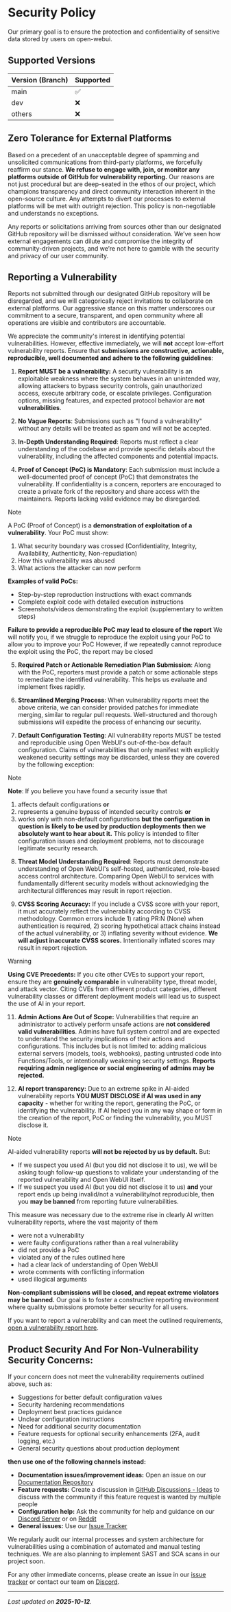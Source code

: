 # Security Policy

Our primary goal is to ensure the protection and confidentiality of sensitive data stored by users on open-webui.

## Supported Versions

| Version (Branch) | Supported          |
| ---------------- | ------------------ |
| main             | :white_check_mark: |
| dev              | :x:                |
| others           | :x:                |

## Zero Tolerance for External Platforms

Based on a precedent of an unacceptable degree of spamming and unsolicited communications from third-party platforms, we forcefully reaffirm our stance. **We refuse to engage with, join, or monitor any platforms outside of GitHub for vulnerability reporting.** Our reasons are not just procedural but are deep-seated in the ethos of our project, which champions transparency and direct community interaction inherent in the open-source culture. Any attempts to divert our processes to external platforms will be met with outright rejection. This policy is non-negotiable and understands no exceptions.

Any reports or solicitations arriving from sources other than our designated GitHub repository will be dismissed without consideration. We’ve seen how external engagements can dilute and compromise the integrity of community-driven projects, and we’re not here to gamble with the security and privacy of our user community.

## Reporting a Vulnerability

Reports not submitted through our designated GitHub repository will be disregarded, and we will categorically reject invitations to collaborate on external platforms. Our aggressive stance on this matter underscores our commitment to a secure, transparent, and open community where all operations are visible and contributors are accountable.

We appreciate the community's interest in identifying potential vulnerabilities. However, effective immediately, we will **not** accept low-effort vulnerability reports. Ensure that **submissions are constructive, actionable, reproducible, well documented and adhere to the following guidelines**:

1. **Report MUST be a vulnerability:** A security vulnerability is an exploitable weakness where the system behaves in an unintended way, allowing attackers to bypass security controls, gain unauthorized access, execute arbitrary code, or escalate privileges. Configuration options, missing features, and expected protocol behavior are **not vulnerabilities**.

2. **No Vague Reports**: Submissions such as "I found a vulnerability" without any details will be treated as spam and will not be accepted.

3. **In-Depth Understanding Required**: Reports must reflect a clear understanding of the codebase and provide specific details about the vulnerability, including the affected components and potential impacts.

4. **Proof of Concept (PoC) is Mandatory**: Each submission must include a well-documented proof of concept (PoC) that demonstrates the vulnerability. If confidentiality is a concern, reporters are encouraged to create a private fork of the repository and share access with the maintainers. Reports lacking valid evidence may be disregarded.

> [!NOTE]
> A PoC (Proof of Concept) is a **demonstration of exploitation of a vulnerability**. Your PoC must show:
> 1. What security boundary was crossed (Confidentiality, Integrity, Availability, Authenticity, Non-repudiation)
> 2. How this vulnerability was abused
> 3. What actions the attacker can now perform
>
> **Examples of valid PoCs:**
> - Step-by-step reproduction instructions with exact commands
> - Complete exploit code with detailed execution instructions
> - Screenshots/videos demonstrating the exploit (supplementary to written steps)
>
> **Failure to provide a reproducible PoC may lead to closure of the report**
> We will notify you, if we struggle to reproduce the exploit using your PoC to allow you to improve your PoC
> However, if we repeatedly cannot reproduce the exploit using the PoC, the report may be closed  

5. **Required Patch or Actionable Remediation Plan Submission**: Along with the PoC, reporters must provide a patch or some actionable steps to remediate the identified vulnerability. This helps us evaluate and implement fixes rapidly.

6. **Streamlined Merging Process**: When vulnerability reports meet the above criteria, we can consider provided patches for immediate merging, similar to regular pull requests. Well-structured and thorough submissions will expedite the process of enhancing our security.

7. **Default Configuration Testing**: All vulnerability reports MUST be tested and reproducible using Open WebUI's out-of-the-box default configuration. Claims of vulnerabilities that only manifest with explicitly weakened security settings may be discarded, unless they are covered by the following exception:

> [!NOTE]  
> **Note**: If you believe you have found a security issue that
> 1) affects default configurations **or**
> 2) represents a genuine bypass of intended security controls **or**
> 3) works only with non-default configurations **but the configuration in question is likely to be used by production deployments**
> **then we absolutely want to hear about it.** This policy is intended to filter configuration issues and deployment problems, not to discourage legitimate security research.

8. **Threat Model Understanding Required**: Reports must demonstrate understanding of Open WebUI's self-hosted, authenticated, role-based access control architecture. Comparing Open WebUI to services with fundamentally different security models without acknowledging the architectural differences may result in report rejection.

9. **CVSS Scoring Accuracy:** If you include a CVSS score with your report, it must accurately reflect the vulnerability according to CVSS methodology. Common errors include 1) rating PR:N (None) when authentication is required, 2) scoring hypothetical attack chains instead of the actual vulnerability, or 3) inflating severity without evidence. **We will adjust inaccurate CVSS scores.** Intentionally inflated scores may result in report rejection.

> [!WARNING]
> **Using CVE Precedents:** If you cite other CVEs to support your report, ensure they are **genuinely comparable** in vulnerability type, threat model, and attack vector. Citing CVEs from different product categories, different vulnerability classes or different deployment models will lead us to suspect the use of AI in your report.

11. **Admin Actions Are Out of Scope:** Vulnerabilities that require an administrator to actively perform unsafe actions are **not considered valid vulnerabilities**. Admins have full system control and are expected to understand the security implications of their actions and configurations. This includes but is not limited to: adding malicious external servers (models, tools, webhooks), pasting untrusted code into Functions/Tools, or intentionally weakening security settings. **Reports requiring admin negligence or social engineering of admins may be rejected.**

12. **AI report transparency:** Due to an extreme spike in AI-aided vulnerability reports **YOU MUST DISCLOSE if AI was used in any capacity** - whether for writing the report, generating the PoC, or identifying the vulnerability. If AI helped you in any way shape or form in the creation of the report, PoC or finding the vulnerability, you MUST disclose it.

> [!NOTE]
> AI-aided vulnerability reports **will not be rejected by us by default.** But:
> - If we suspect you used AI (but you did not disclose it to us), we will be asking tough follow-up questions to validate your understanding of the reported vulnerability and Open WebUI itself.
> - If we suspect you used AI (but you did not disclose it to us) **and** your report ends up being invalid/not a vulnerability/not reproducible, then you **may be banned** from reporting future vulnerabilities.
>
> This measure was necessary due to the extreme rise in clearly AI written vulnerability reports, where the vast majority of them
> - were not a vulnerability
> - were faulty configurations rather than a real vulnerability
> - did not provide a PoC
> - violated any of the rules outlined here
> - had a clear lack of understanding of Open WebUI
> - wrote comments with conflicting information
> - used illogical arguments

**Non-compliant submissions will be closed, and repeat extreme violators may be banned.** Our goal is to foster a constructive reporting environment where quality submissions promote better security for all users.

If you want to report a vulnerability and can meet the outlined requirements, [open a vulnerability report here](https://github.com/open-webui/open-webui/security/advisories/new).

## Product Security And For Non-Vulnerability Security Concerns:

If your concern does not meet the vulnerability requirements outlined above, such as:
- Suggestions for better default configuration values
- Security hardening recommendations
- Deployment best practices guidance
- Unclear configuration instructions
- Need for additional security documentation
- Feature requests for optional security enhancements (2FA, audit logging, etc.)
- General security questions about production deployment

**then use one of the following channels instead:**
- **Documentation issues/improvement ideas:** Open an issue on our [Documentation Repository](https://github.com/open-webui/docs)
- **Feature requests:** Create a discussion in [GitHub Discussions - Ideas](https://github.com/open-webui/open-webui/discussions/) to discuss with the community if this feature request is wanted by multiple people
- **Configuration help:** Ask the community for help and guidance on our [Discord Server](https://discord.gg/5rJgQTnV4s) or on [Reddit](https://www.reddit.com/r/OpenWebUI/)
- **General issues:** Use our [Issue Tracker](https://github.com/open-webui/open-webui/issues)

We regularly audit our internal processes and system architecture for vulnerabilities using a combination of automated and manual testing techniques. We are also planning to implement SAST and SCA scans in our project soon.

For any other immediate concerns, please create an issue in our [issue tracker](https://github.com/open-webui/open-webui/issues) or contact our team on [Discord](https://discord.gg/5rJgQTnV4s).

---

_Last updated on **2025-10-12**._
